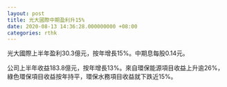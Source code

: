 ```yaml
---
layout: post
title: 光大國際中期盈利升15%
date: 2020-08-13 14:36:28.000000000 +08:00
categories: rthk
---
```


光大國際上半年盈利30.3億元，按年增長15%。中期息每股0.14元。

公司上半年收益183.8億元，按年增長13%。來自環保能源項目收益上升逾26%，綠色環保項目收益按年持平，環保水務項目收益就下跌近15%。

